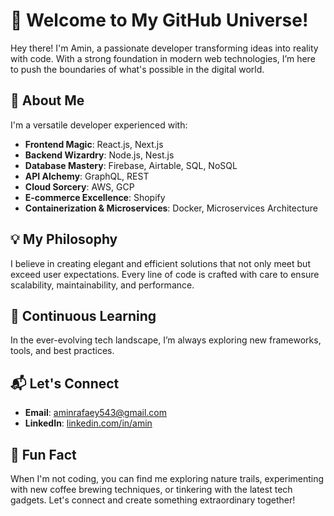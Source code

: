 # 🌟 Welcome to My GitHub Universe!

Hey there! I'm Amin, a passionate developer transforming ideas into reality with code. With a strong foundation in modern web technologies, I’m here to push the boundaries of what's possible in the digital world.

## 🚀 About Me
I'm a versatile developer experienced with:
- **Frontend Magic**: React.js, Next.js
- **Backend Wizardry**: Node.js, Nest.js
- **Database Mastery**: Firebase, Airtable, SQL, NoSQL
- **API Alchemy**: GraphQL, REST
- **Cloud Sorcery**: AWS, GCP
- **E-commerce Excellence**: Shopify
- **Containerization & Microservices**: Docker, Microservices Architecture

## 💡 My Philosophy
I believe in creating elegant and efficient solutions that not only meet but exceed user expectations. Every line of code is crafted with care to ensure scalability, maintainability, and performance.

## 🌱 Continuous Learning
In the ever-evolving tech landscape, I’m always exploring new frameworks, tools, and best practices.

## 📬 Let's Connect
- **Email**: [aminrafaey543@gmail.com](mailto:aminrafaey543@gmail.com)
- **LinkedIn**: [linkedin.com/in/amin](https://www.linkedin.com/in/muhammad-amin-6b022315a/)

## 🌟 Fun Fact
When I'm not coding, you can find me exploring nature trails, experimenting with new coffee brewing techniques, or tinkering with the latest tech gadgets. Let's connect and create something extraordinary together!
